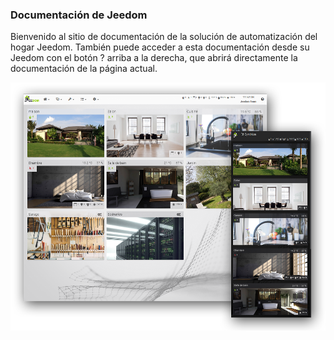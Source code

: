 ### Documentación de Jeedom

Bienvenido al sitio de documentación de la solución de automatización del hogar Jeedom.
También puede acceder a esta documentación desde su Jeedom con el botón ? arriba a la derecha, que abrirá directamente la documentación de la página actual.

![Présentation](../img/img_home.png)

<!-- <div id="div_searchBar"></div> -->
